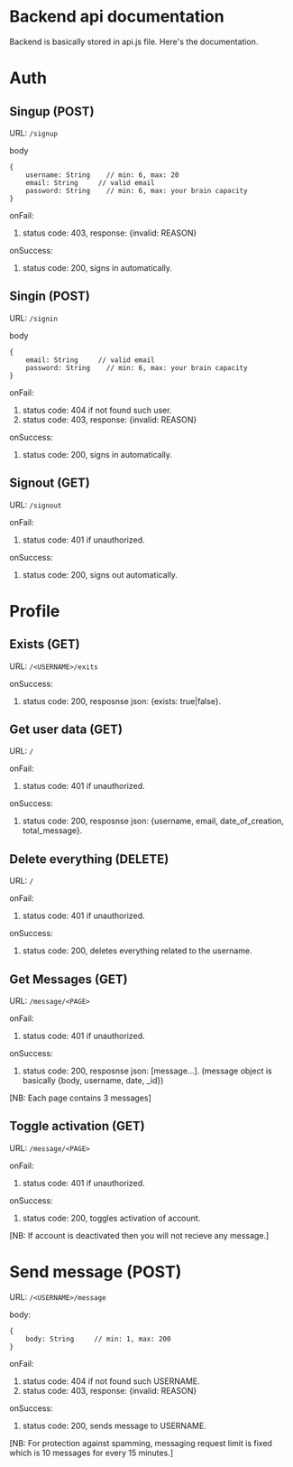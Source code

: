 # Backend api documentation
Backend is basically stored in api.js file. Here's the documentation.

# Auth
## Singup (POST)
URL: `/signup`

body
```
{
    username: String    // min: 6, max: 20
    email: String     // valid email
    password: String    // min: 6, max: your brain capacity
}
```
onFail:
1. status code: 403, response: {invalid: REASON}

onSuccess:
1. status code: 200, signs in automatically.

## Singin (POST)
URL: `/signin`

body
```
{
    email: String     // valid email
    password: String    // min: 6, max: your brain capacity
}
```
onFail:
1. status code: 404 if not found such user.
2. status code: 403, response: {invalid: REASON}

onSuccess:
1. status code: 200, signs in automatically.

## Signout (GET)
URL: `/signout`

onFail:
1. status code: 401 if unauthorized.

onSuccess:
1. status code: 200, signs out automatically.

# Profile

## Exists (GET)
URL: `/<USERNAME>/exits`

onSuccess:
1. status code: 200, resposnse json: {exists: true|false}.

## Get user data (GET)
URL: `/`

onFail:
1. status code: 401 if unauthorized.

onSuccess:
1. status code: 200, resposnse json: {username, email, date_of_creation, total_message}.

## Delete everything (DELETE)
URL: `/`

onFail:
1. status code: 401 if unauthorized.

onSuccess:
1. status code: 200, deletes everything related to the username.

## Get Messages (GET)

URL: `/message/<PAGE>`

onFail:
1. status code: 401 if unauthorized.

onSuccess:
1. status code: 200, resposnse json: [message...]. (message object is basically {body, username, date, _id})

[NB: Each page contains 3 messages]

## Toggle activation (GET)
URL: `/message/<PAGE>`

onFail:
1. status code: 401 if unauthorized.

onSuccess:
1. status code: 200, toggles activation of account.

[NB: If account is deactivated then you will not recieve any message.]

# Send message (POST)
URL: `/<USERNAME>/message`

body:
```
{
    body: String     // min: 1, max: 200
}
```

onFail:
1. status code: 404 if not found such USERNAME.
2. status code: 403, response: {invalid: REASON}

onSuccess:
1. status code: 200, sends message to USERNAME.

[NB: For protection against spamming, messaging request limit is fixed which is 10 messages for every 15 minutes.]